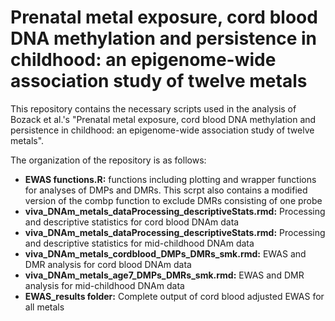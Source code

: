 # Prenatal metal exposure, cord blood DNA methylation and persistence in childhood: an epigenome-wide association study of twelve metals

This repository contains the necessary scripts used in the analysis of Bozack et al.'s "Prenatal metal exposure, cord blood DNA methylation and persistence in childhood: an epigenome-wide association study of twelve metals".

The organization of the repository is as follows:

- <b>EWAS functions.R:</b> functions including plotting and wrapper functions for analyses of DMPs and DMRs. This scrpt also contains a modified version of the combp function to exclude DMRs consisting of one probe
- <b>viva_DNAm_metals_dataProcessing_descriptiveStats.rmd:</b> Processing and descriptive statistics for cord blood DNAm data
- <b>viva_DNAm_metals_dataProcessing_descriptiveStats.rmd:</b> Processing and descriptive statistics for mid-childhood DNAm data
- <b>viva_DNAm_metals_cordblood_DMPs_DMRs_smk.rmd:</b> EWAS and DMR analysis for cord blood DNAm data
- <b>viva_DNAm_metals_age7_DMPs_DMRs_smk.rmd:</b> EWAS and DMR analysis for mid-childhood DNAm data
- <b>EWAS_results folder:</b> Complete output of cord blood adjusted EWAS for all metals 
